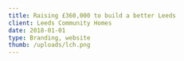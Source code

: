 ```yaml
---
title: Raising £360,000 to build a better Leeds
client: Leeds Community Homes
date: 2018-01-01
type: Branding, website
thumb: /uploads/lch.png
---
```

